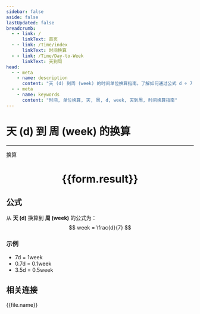 ```yaml
---
sidebar: false
aside: false
lastUpdated: false
breadcrumb:
  - - link: /
      linkText: 首页
  - - link: /Time/index
      linkText: 时间换算
  - - link: /Time/Day-to-Week
      linkText: 天到周
head:
  - - meta
    - name: description
      content: "天 (d) 到周 (week) 的时间单位换算指南。了解如何通过公式 d ÷ 7 换算为周。"
  - - meta
    - name: keywords
      content: "时间, 单位换算, 天, 周, d, week, 天到周, 时间换算指南"
---
```

# 天 (d) 到 周 (week) 的换算

---
<script setup>
import { onMounted, reactive, inject, ref } from 'vue'
import { NButton,NForm ,NFormItem,NInput,NInputNumber,NSelect,NCard,useMessage,NGrid ,NGi  } from 'naive-ui'
import { defineClientComponent } from 'vitepress'
import { Time } from '../../files';

const convert = inject('convert')

const form = reactive({
  number: null,
  result: '',
})

const convertHandler = () => {
  if (form.number !== null && !isNaN(form.number)) {
    const convertedValue = parseFloat(form.number) / 7
    form.result = `${form.number}d = ${convertedValue.toFixed(3)}week`
  } else {
    form.result = '请输入有效的数值。'
  }
}
</script>

<n-form size="large" :model="form">
  <n-form-item label="天 (d)">
    <n-input-number v-model:value="form.number" placeholder="输入天" style="width: 100%" />
  </n-form-item>
  <n-form-item>
    <n-button type="primary" @click="convertHandler" block>换算</n-button>
  </n-form-item>
</n-form>

<n-card  embedded :bordered="false" hoverable>
  <div  style="text-align:center">
    <h1>{{form.result}}</h1>
  </div>
</n-card>

## 公式

从 **天 (d)** 换算到 **周 (week)** 的公式为：
$$ week = \frac{d}{7} $$

### 示例
- 7d = 1week
- 0.7d = 0.1week
- 3.5d = 0.5week
## 相关连接
<n-grid x-gap="12" :cols="4">
  <n-gi v-for="(file, index) in Time" :key="index">
    <n-button
      text
      tag="a"
      :href="file.path"
      type="primary"
    >
      {{file.name}}
    </n-button>
  </n-gi>
</n-grid>